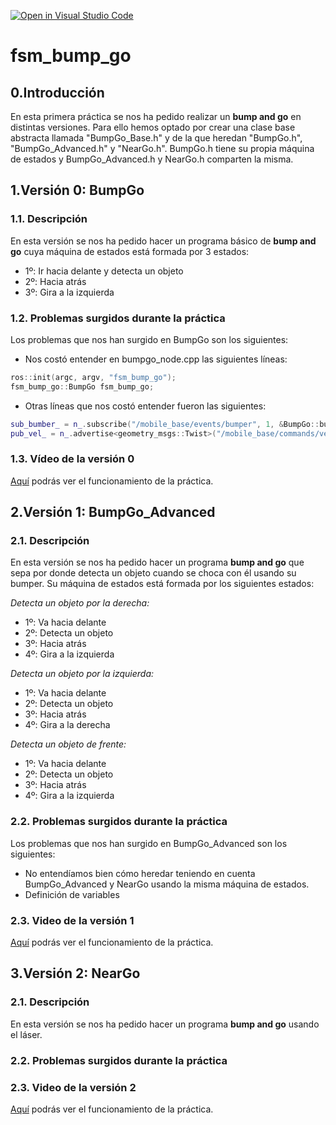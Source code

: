 [![Open in Visual Studio Code](https://classroom.github.com/assets/open-in-vscode-f059dc9a6f8d3a56e377f745f24479a46679e63a5d9fe6f495e02850cd0d8118.svg)](https://classroom.github.com/online_ide?assignment_repo_id=6870065&assignment_repo_type=AssignmentRepo)
# fsm_bump_go

## 0.Introducción
En esta primera práctica se nos ha pedido realizar un **bump and go** en distintas versiones. Para ello hemos optado por crear una clase base abstracta llamada "BumpGo_Base.h" y de la que heredan "BumpGo.h", "BumpGo_Advanced.h" y "NearGo.h". BumpGo.h tiene su propia máquina de estados y BumpGo_Advanced.h y NearGo.h comparten la misma.

## 1.Versión 0: BumpGo 

### 1.1. Descripción
En esta versión se nos ha pedido hacer un programa básico de **bump and go** cuya máquina de estados está formada por 3  estados:

- 1º: Ir hacia delante y detecta un objeto
- 2º: Hacia atrás 
- 3º: Gira a la izquierda

### 1.2. Problemas surgidos durante la práctica
Los problemas que nos han surgido en BumpGo son los siguientes:
  - Nos costó entender en bumpgo_node.cpp las siguientes líneas: 
 
  ```c++
  ros::init(argc, argv, "fsm_bump_go");
  fsm_bump_go::BumpGo fsm_bump_go;
  ```
  - Otras líneas que nos costó entender fueron las siguientes: 
 
  ```c++
  sub_bumber_ = n_.subscribe("/mobile_base/events/bumper", 1, &BumpGo::bumperCallback, this);
  pub_vel_ = n_.advertise<geometry_msgs::Twist>("/mobile_base/commands/velocity",1);
  ```
 
### 1.3. Vídeo de la versión 0
[Aquí]() podrás ver el funcionamiento de la práctica.

## 2.Versión 1: BumpGo_Advanced

### 2.1. Descripción 
En esta versión se nos ha pedido hacer un programa **bump and go** que sepa por donde detecta un objeto cuando se choca con él usando su bumper. Su máquina de estados está formada por los siguientes estados:

_Detecta un objeto por la derecha:_
- 1º: Va hacia delante 
- 2º: Detecta un objeto
- 3º: Hacia atrás
- 4º: Gira a la izquierda

_Detecta un objeto por la izquierda:_
- 1º: Va hacia delante 
- 2º: Detecta un objeto
- 3º: Hacia atrás
- 4º: Gira a la derecha

_Detecta un objeto de frente:_
- 1º: Va hacia delante 
- 2º: Detecta un objeto 
- 3º: Hacia atrás
- 4º: Gira a la izquierda

### 2.2. Problemas surgidos durante la práctica 
Los problemas que nos han surgido en BumpGo_Advanced son los siguientes:
- No entendíamos bien cómo heredar teniendo en cuenta BumpGo_Advanced y NearGo usando la misma máquina de estados. 
- Definición de variables

### 2.3. Video de la versión 1
[Aquí]() podrás ver el funcionamiento de la práctica.

## 3.Versión 2: NearGo

### 2.1. Descripción 

En esta versión se nos ha pedido hacer un programa **bump and go** usando el láser.


### 2.2. Problemas surgidos durante la práctica 

### 2.3. Video de la versión 2
[Aquí]() podrás ver el funcionamiento de la práctica.



